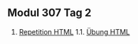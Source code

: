## Modul 307 Tag 2

1. [Repetition HTML](https://superspace.github.io/ilv.307/02-modul-307/01%20Repetition%20HTML)
1.1. [Übung HTML](https://superspace.github.io/ilv.307/02-modul-307/01%20!!Ubung%20HTML)
<!--stackedit_data:
eyJoaXN0b3J5IjpbMTA0OTc0MTExM119
-->